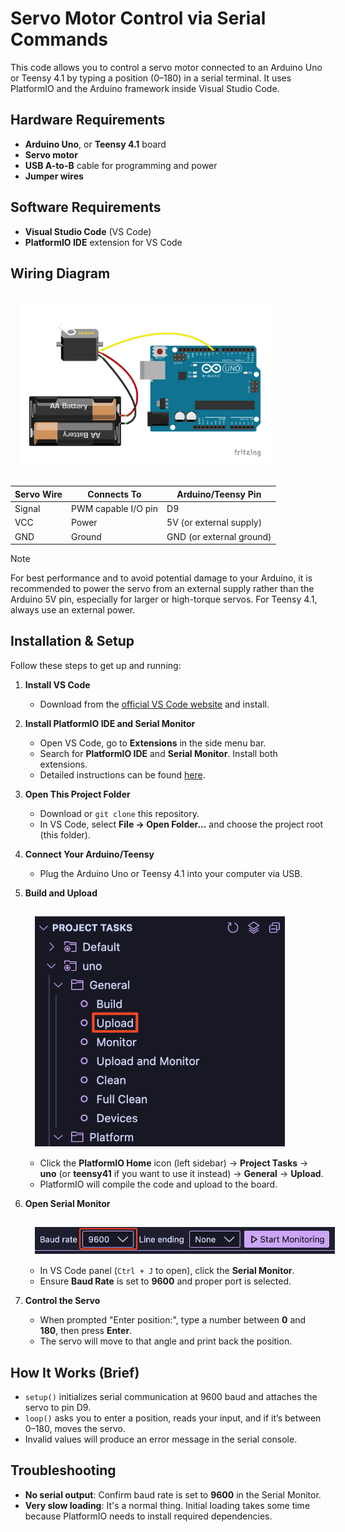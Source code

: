 # Servo Motor Control via Serial Commands

This code allows you to control a servo motor connected to an Arduino Uno or Teensy 4.1 by typing a position (0–180) in a serial terminal.
It uses PlatformIO and the Arduino framework inside Visual Studio Code.

## Hardware Requirements

- **Arduino Uno**, or **Teensy 4.1** board
- **Servo motor**
- **USB A-to-B** cable​ for programming and power
- **Jumper wires**

## Software Requirements

- **Visual Studio Code** (VS Code)
- **PlatformIO IDE** extension for VS Code

## Wiring Diagram

   <img src="assets/servo-with-arduino-uno.png" alt="Servo wiring diagram" width="400" style="margin: 15px; border: 15px solid white; box-sizing: border-box;" />

| Servo Wire | Connects To         | Arduino/Teensy Pin       |
| ---------- | ------------------- | ------------------------ |
| Signal     | PWM capable I/O pin | D9                       |
| VCC        | Power               | 5V (or external supply)  |
| GND        | Ground              | GND (or external ground) |

> [!NOTE]
> For best performance and to avoid potential damage to your Arduino, it is recommended to power the servo from an external supply rather than the Arduino 5V pin,
> especially for larger or high-torque servos. For Teensy 4.1, always use an external power.

## Installation & Setup

Follow these steps to get up and running:

1. **Install VS Code**

   - Download from the [official VS Code website](https://code.visualstudio.com/) and install.

2. **Install PlatformIO IDE and Serial Monitor**

   - Open VS Code, go to **Extensions** in the side menu bar.
   - Search for **PlatformIO IDE** and **Serial Monitor**. Install both extensions.
   - Detailed instructions can be found [here](https://platformio.org/install/ide?install=vscode).

3. **Open This Project Folder**

   - Download or `git clone` this repository.
   - In VS Code, select **File → Open Folder...** and choose the project root (this folder).

4. **Connect Your Arduino/Teensy**

   - Plug the Arduino Uno or Teensy 4.1 into your computer via USB.

5. **Build and Upload**

   <img src="assets/platformio-upload.png" alt="Platformio Upload" width="400" style="margin: 15px" />

   - Click the **PlatformIO Home** icon (left sidebar) → **Project Tasks** → **uno** (or **teensy41** if you want to use it instead) → **General** → **Upload**.
   - PlatformIO will compile the code and upload to the board.

6. **Open Serial Monitor**

   <img src="assets/serial-monitor-baud-rate.png" alt="Serial Monitor Baud rate" width="500" style="margin: 15px" />

   - In VS Code panel (`Ctrl + J` to open), click the **Serial Monitor**.
   - Ensure **Baud Rate** is set to **9600** and proper port is selected.

7. **Control the Servo**
   - When prompted "Enter position:", type a number between **0** and **180**, then press **Enter**.
   - The servo will move to that angle and print back the position.

## How It Works (Brief)

- `setup()` initializes serial communication at 9600 baud and attaches the servo to pin D9.
- `loop()` asks you to enter a position, reads your input, and if it’s between 0–180, moves the servo.
- Invalid values will produce an error message in the serial console.

## Troubleshooting

- **No serial output**: Confirm baud rate is set to **9600** in the Serial Monitor.
- **Very slow loading**: It's a normal thing. Initial loading takes some time because PlatformIO needs to install required dependencies.
